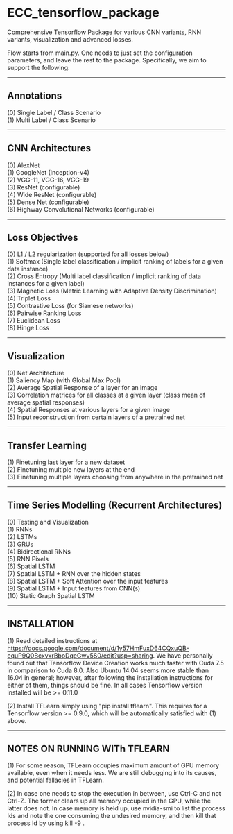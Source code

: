 # ECC_tensorflow_package
Comprehensive Tensorflow Package for various CNN variants, RNN variants, visualization and advanced losses. 

Flow starts from main.py. One needs to just set the configuration parameters, and leave the rest to the package. Specifically, we aim to support the following:

----------------------------
Annotations
----------------------------
(0) Single Label / Class Scenario <br/>
(1) Multi Label / Class Scenario 

----------------------------
CNN Architectures
----------------------------
(0) AlexNet <br />
(1) GoogleNet (Inception-v4) <br />
(2) VGG-11, VGG-16, VGG-19 <br />
(3) ResNet (configurable) <br />
(4) Wide ResNet (configurable) <br />
(5) Dense Net (configurable)<br />
(6) Highway Convolutional Networks (configurable)<br />


----------------------------
Loss Objectives  
----------------------------
(0) L1 / L2 regularization (supported for all losses below)<br />
(1) Softmax (Single label classification / implicit ranking of labels for a given data instance)<br />
(2) Cross Entropy (Multi label classification / implicit ranking of data instances for a given label)<br />
(3) Magnetic Loss (Metric Learning with Adaptive Density Discrimination)<br />
(4) Triplet Loss  <br />
(5) Contrastive Loss (for Siamese networks)<br />
(6) Pairwise Ranking Loss <br />
(7) Euclidean Loss <br />
(8) Hinge Loss <br />

---------------------
Visualization  
---------------------
(0) Net Architecture <br />
(1) Saliency Map (with Global Max Pool) <br />
(2) Average Spatial Response of a layer for an image <br />
(3) Correlation matrices for all classes at a given layer (class mean of average spatial responses)<br />
(4) Spatial Responses at various layers for a given image<br />
(5) Input reconstruction from certain layers of a pretrained net <br />

---------------------------
Transfer Learning
---------------------------
(1) Finetuning last layer for a new dataset <br />
(2) Finetuning multiple new layers at the end <br />
(3) Finetuning multiple layers choosing from anywhere in the pretrained net <br />

------------------------------------------------
Time Series Modelling (Recurrent Architectures)   
------------------------------------------------
(0) Testing and Visualization<br />
(1) RNNs<br />
(2) LSTMs<br />
(3) GRUs<br />
(4) Bidirectional RNNs<br />
(5) RNN Pixels<br />
(6) Spatial LSTM <br />
(7) Spatial LSTM + RNN over the hidden states <br />
(8) Spatial LSTM + Soft Attention over the input features <br />
(9) Spatial LSTM + Input features from CNN(s)<br />
(10) Static Graph Spatial LSTM <br />

-------------
INSTALLATION
-------------
(1) Read detailed instructions at https://docs.google.com/document/d/1y57HmFuxD64CQxuQB-equP9Q0BcxvxrBboDqeGwv5S0/edit?usp=sharing. We have personally found out that Tensorflow Device Creation works much faster with Cuda 7.5 in comparison to Cuda 8.0. Also Ubuntu 14.04 seems more stable than 16.04 in general; however, after following the installation instructions for either of them, things should be fine. In all cases Tensorflow version installed will be >= 0.11.0 

(2) Install TFLearn simply using "pip install tflearn". This requires for a Tensorflow version >= 0.9.0, which will be automatically satisfied with (1) above. 

------------------------------
NOTES ON RUNNING WITh TFLEARN 
------------------------------
(1) For some reason, TFLearn occupies maximum amount of GPU memory available, even when it needs less. We are still debugging into its causes, and potential fallacies in TFLearn. 

(2) In case one needs to stop the execution in between, use Ctrl-C and not Ctrl-Z. The former clears up all memory occupied in the GPU, while the latter does not. In case memory is held up, use nvidia-smi to list the process Ids and note the one consuming the undesired memory, and then kill that process Id by using kill -9 <pid>.
